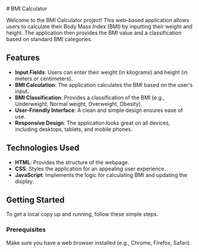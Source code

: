  # BMI Calculator

Welcome to the BMI Calculator project! This web-based application allows users to calculate their Body Mass Index (BMI) by inputting their weight and height. The application then provides the BMI value and a classification based on standard BMI categories.

## Features

- **Input Fields**: Users can enter their weight (in kilograms) and height (in meters or centimeters).
- **BMI Calculation**: The application calculates the BMI based on the user's input.
- **BMI Classification**: Provides a classification of the BMI (e.g., Underweight, Normal weight, Overweight, Obesity).
- **User-Friendly Interface**: A clean and simple design ensures ease of use.
- **Responsive Design**: The application looks great on all devices, including desktops, tablets, and mobile phones.

## Technologies Used

- **HTML**: Provides the structure of the webpage.
- **CSS**: Styles the application for an appealing user experience.
- **JavaScript**: Implements the logic for calculating BMI and updating the display.

## Getting Started

To get a local copy up and running, follow these simple steps.

### Prerequisites

Make sure you have a web browser installed (e.g., Chrome, Firefox, Safari).

 
